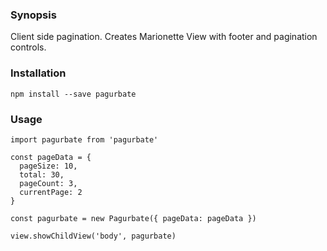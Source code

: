 ### Synopsis

Client side pagination. 
Creates Marionette View with footer and pagination controls.

### Installation

    npm install --save pagurbate
    
### Usage

    import pagurbate from 'pagurbate'
    
    const pageData = {
      pageSize: 10,
      total: 30, 
      pageCount: 3,
      currentPage: 2
    }
    
    const pagurbate = new Pagurbate({ pageData: pageData })
    
    view.showChildView('body', pagurbate)